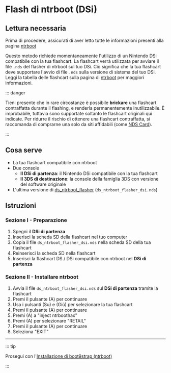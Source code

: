 # Flash di ntrboot (DSi)

## Lettura necessaria

Prima di procedere, assicurati di aver letto tutte le informazioni presenti alla pagina [ntrboot](ntrboot)

Questo metodo richiede momentaneamente l'utilizzo di un Nintendo DSi compatibile con la tua flashcart. La flashcart verrà utilizzata per avviare il file `.nds` del flasher di ntrboot sul tuo DSi. Ciò significa che la tua flashcart deve supportare l'avvio di file `.nds` sulla versione di sistema del tuo DSi. Leggi la tabella delle flashcart sulla pagina di [ntrboot](ntrboot) per maggiori informazioni.

::: danger

Tieni presente che in rare circostanze è possibile **brickare** una flashcart contraffatta durante il flashing, e renderla permanentemente inutilizzabile. È improbabile, tuttavia sono supportate soltanto le flashcart originali qui indicate. Per ridurre il rischio di ottenere una flashcart contraffatta, si raccomanda di comprarne una solo da siti affidabili (come [NDS Card](https://www.nds-card.com/)).

:::

## Cosa serve

- La tua flashcart compatibile con ntrboot
- Due console
  - **Il DSi di partenza**: il Nintendo DSi compatibile con la tua flashcart
  - **Il 3DS di destinazione**: la console della famiglia 3DS con versione del software originale
- L'ultima versione di [ds_ntrboot_flasher](https://github.com/ntrteam/ds_ntrboot_flasher/releases/latest) (`ds_ntrboot_flasher_dsi.nds`)

## Istruzioni

### Sezione I - Preparazione

1. Spegni il **DSi di partenza**
2. Inserisci la scheda SD della flashcart nel tuo computer
3. Copia il file `ds_ntrboot_flasher_dsi.nds` nella scheda SD della tua flashcart
4. Reinserisci la scheda SD nella flashcart
5. Inserisci la flashcart DS / DSi compatibile con ntrboot nel **DSi di partenza**

### Sezione II - Installare ntrboot

1. Avvia il file `ds_ntrboot_flasher_dsi.nds` sul **DSi di partenza** tramite la flashcart
2. Premi il pulsante (A) per continuare
3. Usa i pulsanti (Su) e (Giù) per selezionare la tua flashcart
4. Premi il pulsante (A) per continuare
5. Premi (A) a "inject ntrboothax"
6. Premi (A) per selezionare "RETAIL"
7. Premi il pulsante (A) per continuare
8. Seleziona "EXIT"

___

::: tip

Prosegui con l'[Installazione di boot9strap (ntrboot)](installing-boot9strap-\(ntrboot\))

:::
